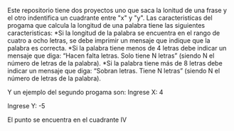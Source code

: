 Este repositorio tiene dos proyectos uno que saca la lonitud de una frase y el otro indentifica un cuadrante entre "x" y "y". 
 Las caracteristicas del progama que calcula la longitud de una palabra tiene las siguientes caracteristicas:
   *Si la longitud de la palabra se encuentra en el rango de cuatro a ocho letras, se debe imprimir un mensaje que indique que la palabra es correcta.
   *Si la palabra tiene menos de 4 letras debe indicar un mensaje que diga: “Hacen falta letras. Solo tiene N letras” (siendo N el número de letras de la palabra).
   *Si la palabra tiene más de 8 letras debe indicar un mensaje que diga: “Sobran letras. Tiene N letras” (siendo N el número de letras de la palabra).



Y un ejemplo del segundo progama son: 
   Ingrese X: 4
   
   
   Ingrese Y: -5
  
  
  El punto se encuentra en el cuadrante IV

   
